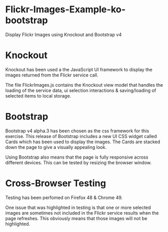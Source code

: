 # Flickr-Images-Example-ko-bootstrap
Display Flickr Images using Knockout and Bootstrap v4

Knockout
========
Knockout has been used a the JavaScript UI framework to display the images returned from the Flickr service call.

The file FlickrImages.js contains the Knockout view model that handles the loading of the service data, ui selection interactions 
& saving/loading of selected items to local storage.

Bootstrap
=========

Bootstrap v4 alpha.3 has been chosen as the css framework for this exercise. This release of Bootstrap includes a new UI CSS widget 
called Cards which has been used to display the images. The Cards are stacked down the page to give a visually appealing look.

Using Bootstrap also means that the page is fully responsive across different devices. This can be tested by resizing the browser window.

Cross-Browser Testing
=====================

Testing has been perfomed on Firefox 48 & Chrome 49.

One issue that was highlighted in testing is that one or more selected images are sometimes not included in the Flickr service results when the page 
refreshes. This obviously means that those images will not be highlighted.
